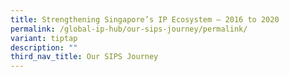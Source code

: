 ```yaml
---
title: Strengthening Singapore’s IP Ecosystem – 2016 to 2020
permalink: /global-ip-hub/our-sips-journey/permalink/
variant: tiptap
description: ""
third_nav_title: Our SIPS Journey
---
```

